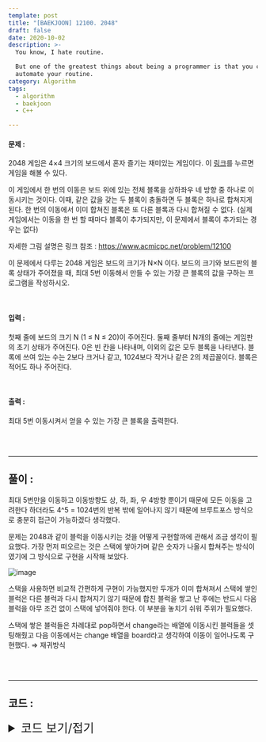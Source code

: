 ```yaml
---
template: post
title: "[BAEKJOON] 12100. 2048"
draft: false
date: 2020-10-02
description: >-
  You know, I hate routine.

  But one of the greatest things about being a programmer is that you can
  automate your routine.
category: Algorithm
tags:
  - algorithm
  - baekjoon
  - C++

---
```




#### 문제 : 

2048 게임은 4×4 크기의 보드에서 혼자 즐기는 재미있는 게임이다. 이 [링크](https://gabrielecirulli.github.io/2048/)를 누르면 게임을 해볼 수 있다.

이 게임에서 한 번의 이동은 보드 위에 있는 전체 블록을 상하좌우 네 방향 중 하나로 이동시키는 것이다. 이때, 같은 값을 갖는 두 블록이 충돌하면 두 블록은 하나로 합쳐지게 된다. 한 번의 이동에서 이미 합쳐진 블록은 또 다른 블록과 다시 합쳐질 수 없다. (실제 게임에서는 이동을 한 번 할 때마다 블록이 추가되지만, 이 문제에서 블록이 추가되는 경우는 없다)

자세한 그림 설명은 링크 참조 : https://www.acmicpc.net/problem/12100

이 문제에서 다루는 2048 게임은 보드의 크기가 N×N 이다. 보드의 크기와 보드판의 블록 상태가 주어졌을 때, 최대 5번 이동해서 만들 수 있는 가장 큰 블록의 값을 구하는 프로그램을 작성하시오.

<br/>

#### 입력 :

첫째 줄에 보드의 크기 N (1 ≤ N ≤ 20)이 주어진다. 둘째 줄부터 N개의 줄에는 게임판의 초기 상태가 주어진다. 0은 빈 칸을 나타내며, 이외의 값은 모두 블록을 나타낸다. 블록에 쓰여 있는 수는 2보다 크거나 같고, 1024보다 작거나 같은 2의 제곱꼴이다. 블록은 적어도 하나 주어진다.

<br/>

#### 출력 : 

최대 5번 이동시켜서 얻을 수 있는 가장 큰 블록을 출력한다.

<br/>

<br/>

___

## 풀이 :

최대 5번만을 이동하고 이동방향도 상, 하, 좌, 우 4방향 뿐이기 때문에 모든 이동을 고려한다 하더라도 4^5 = 1024번의 반복 밖에 일어나지 않기 때문에 브루트포스 방식으로 충분히 접근이 가능하겠다 생각했다.

문제는 2048과 같이 블럭을 이동시키는 것을 어떻게 구현할까에 관해서 조금 생각이 필요했다. 가장 먼저 떠오르는 것은 스택에 쌓아가며 같은 숫자가 나올시 합쳐주는 방식이였기에 그 방식으로 구현을 시작해 보았다.

![image](https://user-images.githubusercontent.com/57346455/117285309-d831a800-aea2-11eb-8a4c-c6466f53922e.png)

스택을 사용하면 비교적 간편하게 구현이 가능했지만 두개가 이미 합쳐져서 스택에 쌓인 블럭은 다른 블럭과 다시 합쳐지기 않기 때문에 합친 블럭을 쌓고 난 후에는 반드시 다음 블럭을 아무 조건 없이 스택에 넣어줘야 한다. 이 부분을 놓치기 쉬워 주위가 필요했다.

스택에 쌓은 블럭들은 차례대로 pop하면서 change라는 배열에 이동시킨 블럭들을 셋팅해줬고 다음 이동에서는 change 배열을 board라고 생각하여 이동이 일어나도록 구현했다. ⇒ 재귀방식

<br/>

<br/>

---

## 코드 :

<details>
<summary style="cursor:pointer; font-size:1.5rem">
	코드 보기/접기
</summary>

```c++
#include <iostream>
#include <algorithm>
#include <stack>
#include <cstring>

using namespace std;
int n, ans;

void changeBoard(int count, int board[][20]) {
	int i, j;
	if (count > 5) {
		for (i = 0; i < n; i++)
			for (j = 0; j < n; j++)
				ans = max(ans, board[i][j]);
		return;
	}

	stack<int> st;
	int change[20][20]{ 0 }, k, cmp, size;
	for (j = 0; j < n; j++) {
		for (k = n - 1; k > -1; k--) {
			cmp = board[j][k];
			if (!cmp) continue;
			if (st.empty() || st.top() != cmp) st.push(cmp);
			else {
				st.pop();
				st.push(cmp * 2);
				while (--k > -1)
					if (board[j][k]) {
						st.push(board[j][k]);
						break;
					}
			}
		}
		size = st.size();
		for (k = n - size; k < n; k++) {
			change[j][k] = st.top();
			st.pop();
		}
	}
	changeBoard(count + 1, change);
	memset(change, 0, sizeof(change));
	for (j = 0; j < n; j++) {
		for (k = n - 1; k > -1; k--) {
			cmp = board[k][j];
			if (!cmp) continue;
			if (st.empty() || st.top() != cmp) st.push(cmp);
			else {
				st.pop();
				st.push(cmp * 2);
				while (--k > -1)
					if (board[k][j]) {
						st.push(board[k][j]);
						break;
					}
			}
		}
		size = st.size();
		for (k = n - size; k < n; k++) {
			change[k][j] = st.top();
			st.pop();
		}
	}
	changeBoard(count + 1, change);
	memset(change, 0, sizeof(change));
	for (j = 0; j < n; j++) {
		for (k = 0; k < n; k++) {
			cmp = board[j][k];
			if (!cmp) continue;
			if (st.empty() || st.top() != cmp) st.push(cmp);
			else {
				st.pop();
				st.push(cmp * 2);
				while (++k < n)
					if (board[j][k]) {
						st.push(board[j][k]);
						break;
					}
			}
		}
		size = st.size();
		for (k = size - 1; k > -1; k--) {
			change[j][k] = st.top();
			st.pop();
		}
	}
	changeBoard(count + 1, change);
	memset(change, 0, sizeof(change));
	for (j = 0; j < n; j++) {
		for (k = 0; k < n; k++) {
			cmp = board[k][j];
			if (!cmp) continue;
			if (st.empty() || st.top() != cmp) st.push(cmp);
			else {
				st.pop();
				st.push(cmp * 2);
				while (++k < n)
					if (board[k][j]) {
						st.push(board[k][j]);
						break;
					}
			}
		}
		size = st.size();
		for (k = size - 1; k > -1; k--) {
			change[k][j] = st.top();
			st.pop();
		}
	}
	changeBoard(count + 1, change);
}

int main() {
	int i, j, board[20][20];
	cin >> n;
	for (i = 0; i < n; i++)
		for (j = 0; j < n; j++)
			cin >> board[i][j];
	changeBoard(1, board);
	cout << ans << '\n';
}
```

</details>
<br/>